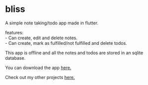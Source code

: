 # bliss

A simple note taking/todo app made in flutter.

features:<br />
    - Can create, edit and delete notes.<br />
    - Can create, mark as fulfilled/not fulfilled and delete todos.<br />
  
This app is offline and all the notes and todos are stored in an sqlite database.

You can download the app [here.](https://github.com/Karthikb777/bliss/releases/tag/v1.0)

Check out my other projects [here.](https://github.com/Karthikb777/)


